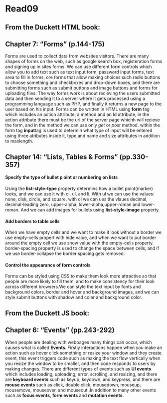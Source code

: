 

# Read09
## From the Duckett HTML book:

## Chapter 7: “Forms” (p.144-175)
Forms are used to collect data from websites visitors. There are many shapes of forms on the web, such as google search box, registeration forms and signing up in sites forms. We can use different form controls which allow you to add text such as text input form, password input forms, text area to fill in forms, ore forms that allow making choices such radio buttons to choose something and checkboxes and drop-down boxes, and there are submitting forms such as submit buttons and image buttons and forms for uploading files.
The way forms work is about recieving the  users submitted data and then sending it to a server where it gets processed using a programming language such as PHP, and finally it returns a new page to the user based on his input.
Forms can be written in HTML using **form** tag which includes an action attribute, a method and an Id attribute, in the action attribute there must be the url of the server page whichh will recieve the form, and in the method we can use only *get* or *post* method.
within the form tag **input**tag is used to determin what type of input will be entered using three atributes inside it, type and name and size attributes in addition to maxlength.


## Chapter 14: “Lists, Tables & Forms” (pp.330-357)

#### Specify the type of bullet p oint or numbering on lists
Using the **list-style-type** property determins how a bullet point(marker) looks, and we can use it with ol, ul, and li. With ul we can use the values: none, disk, circle, and square. with ol we can ues the vlaues decimal, decimal-leading zero, upper-alpha, lower-alpha,upper-roman and lower-roman.
And we can add images for bullets using **list-style-image** property.

#### Add borders to table cells
 When we have empty cells and we want to make it look without a border we use empty-cells propert with hide value, and when we want to put border around the empty cell  we use show value with the empty-cells property.
border-spacing property is used to change the space between cells, and if we use border-collapse the border spacing gets removed.


#### Control the appearance of form controls
 Forms can be styled using CSS to make them look more attractive so that people are more likely to fill them, and to make consistency for their look across different browsers.We can style the text input by fonts and background colors, border and hover and background images, and we can style submit buttons with shadow and coler and background color.



## From the Duckett JS book:

## Chapter 6: “Events” (pp.243-292)
When people are dealing with webpages many things can occur, which causes what is called **Events**. Firstly interactions happen when you make an action such as hover click something or resize your window and they create event, this event triggers code such as making the text flow vertically when you resize the window to be smaller, and then code responds to users by making changes.
There are different types of events such as **UI events** which includes loading, uploading, error, scrolling, and resizing, and there are **keyboard events** such as keyup, keydown, and keypress, and there are **mouse events**  such as click, double click, mousedown, mouseup, mousemove, mouseover, and mouseout .In addition to many other events such as **focus events**, **form events** and **mutation events**.